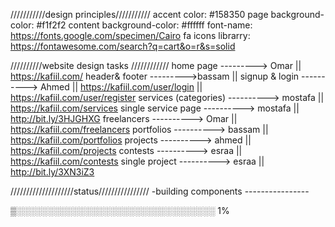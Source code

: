 ///////////design principles///////////
accent color: #158350
page background-color: #f1f2f2
content background-color: #ffffff
font-name: https://fonts.google.com/specimen/Cairo
fa icons librarry: https://fontawesome.com/search?q=cart&o=r&s=solid

//////////website design tasks ////////////
home page ---------> Omar || https://kafiil.com/
header& footer --------->bassam ||
signup & login ----------> Ahmed || https://kafiil.com/user/login || https://kafiil.com/user/register
services (categories) ----------> mostafa || https://kafiil.com/services
single service page ----------> mostafa || http://bit.ly/3HJGHXG
freelancers ----------> Omar || https://kafiil.com/freelancers
portfolios ----------> bassam || https://kafiil.com/portfolios
projects ----------> ahmed || https://kafiil.com/projects
contests ----------> esraa || https://kafiil.com/contests
single project ----------> esraa || http://bit.ly/3XN3iZ3

////////////////////status////////////////
-building components ----------------

▒░░░░░░░░░░░░░░░░░░░░░░░░░░░░░░░░ 1%
